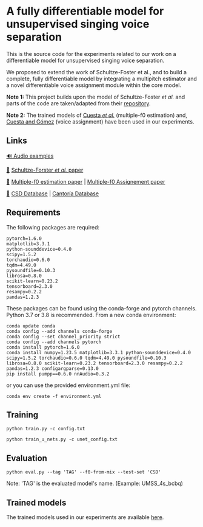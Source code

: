 # A fully differentiable model for unsupervised singing voice separation

This is the source code for the experiments related to our work on a differentiable model for unsupervised singing voice separation.  

We proposed to extend the work of Schultze-Foster et al., and to build a complete, fully differentiable model by integrating a multipitch estimator and a novel differentiable voice assignment module within the core model.


__Note 1:__ This project builds upon the model of Schultze-Foster _et al._ and parts of the code are taken/adapted from their [repository](https://github.com/schufo/umss).

__Note 2:__ The trained models of [Cuesta _et al._](https://github.com/helenacuesta/multif0-estimation-polyvocals) (multiple-f0 estimation) and, [Cuesta and Gómez](https://github.com/helenacuesta/voas-vocal-quartets) (voice assignment) have been used in our experiments.

## Links

[:loud_sound: Audio examples](https://pierrechouteau.github.io/)

[:page_facing_up:]() [Schultze-Forster _et al._ paper](https://ieeexplore.ieee.org/document/10058592)

[:page_facing_up:]() [Multiple-f0 estimation paper](https://program.ismir2020.net/poster_2-18.html) | [Multiple-f0 Assignement paper](https://transactions.ismir.net/articles/10.5334/tismir.121)

[:file_folder:]() [CSD Database](https://zenodo.org/record/1286570#.Y0ZsbNJByUk) | [Cantoría Database](https://zenodo.org/record/5851070)


## Requirements

The following packages are required:

    pytorch=1.6.0
    matplotlib=3.3.1
    python-sounddevice=0.4.0
    scipy=1.5.2
    torchaudio=0.6.0
    tqdm=4.49.0
    pysoundfile=0.10.3
    librosa=0.8.0
    scikit-learn=0.23.2
    tensorboard=2.3.0
    resampy=0.2.2
    pandas=1.2.3

These packages can be found using the conda-forge and pytorch channels.
Python 3.7 or 3.8 is recommended.
From a new conda environment:

```
conda update conda
conda config --add channels conda-forge
conda config --set channel_priority strict
conda config --add channels pytorch
conda install pytorch=1.6.0
conda install numpy=1.23.5 matplotlib=3.3.1 python-sounddevice=0.4.0 scipy=1.5.2 torchaudio=0.6.0 tqdm=4.49.0 pysoundfile=0.10.3 librosa=0.8.0 scikit-learn=0.23.2 tensorboard=2.3.0 resampy=0.2.2 pandas=1.2.3 configargparse=0.13.0
pip install pumpp==0.6.0 nnAudio=0.3.2
```

or you can use the provided environment.yml file:

```
conda env create -f environment.yml
```
    
## Training

```
python train.py -c config.txt
```
``` 
python train_u_nets.py -c unet_config.txt
``` 
## Evaluation

```
python eval.py --tag 'TAG' --f0-from-mix --test-set 'CSD'
```
Note: 'TAG' is the evaluated model's name. (Example: UMSS_4s_bcbq)


## Trained models

The trained models used in our experiments are available [here](https://drive.google.com/drive/folders/1OICrCIajHvA-gv7XofF5GWrmEp0ME3e9?usp=drive_link).
